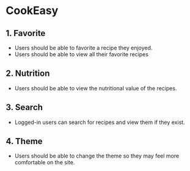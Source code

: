 # CookEasy

## 1. Favorite

- Users should be able to favorite a recipe they enjoyed.
- Users should be able to view all their favorite recipes

## 2. Nutrition

- Users should be able to view the nutritional value of the recipes.

## 3. Search

- Logged-in users can search for recipes and view them if they exist.

## 4. Theme

- Users should be able to change the theme so they may feel more comfortable on the site.